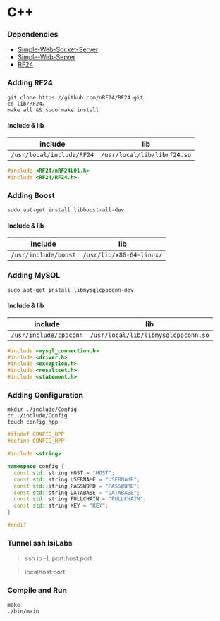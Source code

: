 # C++

### Dependencies
- [Simple-Web-Socket-Server](https://github.com/eidheim/Simple-WebSocket-Server.git)
- [Simple-Web-Server](https://github.com/eidheim/Simple-Web-Server.git)
- [RF24](https://github.com/nRF24/RF24.git)

### Adding RF24
```shell
git clone https://github.com/nRF24/RF24.git
cd lib/RF24/
make all && sudo make install
```

#### Include & lib
include | lib
------- | ---
`/usr/local/include/RF24` | `/usr/local/lib/librf24.so`

```c++
#include <RF24/nRF24L01.h>
#include <RF24/RF24.h>
```

### Adding Boost
```shell
sudo apt-get install libboost-all-dev
```

#### Include & lib
include | lib
------- | ---
`/usr/include/boost` | `/usr/lib/x86-64-linux/`

### Adding MySQL
```shell
sudo apt-get install libmysqlcppconn-dev
```

#### Include & lib
include | lib
------- | ---
`/usr/include/cppconn` | `/usr/local/lib/libmysqlcppconn.so`

```c++
#include <mysql_connection.h>
#include <driver.h>
#include <exception.h>
#include <resultset.h>
#include <statement.h>
```

### Adding Configuration

```shell
mkdir ./include/Config
cd ./include/Config
touch config.hpp
```

```c++
#ifndef CONFIG_HPP
#define CONFIG_HPP

#include <string>

namespace config {
  const std::string HOST = "HOST";
  const std::string USERNAME = "USERNAME";
  const std::string PASSWORD = "PASSWORD";
  const std::string DATABASE = "DATABASE";
  const std::string FULLCHAIN = "FULLCHAIN";
  const std::string KEY = "KEY";
}

#endif
```

### Tunnel ssh IsiLabs

> ssh ip -L port:host:port

> localhost:port

### Compile and Run
```shell
make
./bin/main
```
